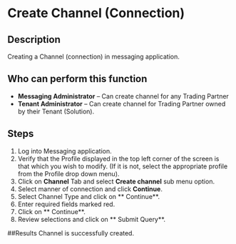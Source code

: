 # Create Channel (Connection)
## Description
Creating a Channel (connection) in messaging application.
## Who can perform this function
* **Messaging Administrator** – Can create channel for any Trading Partner
* **Tenant Administrator** – Can create channel for Trading Partner owned by their Tenant (Solution).

## Steps
1. Log into Messaging application.
2. Verify that the Profile displayed in the top left corner of the screen is that which you wish to modify. (If it is not, select the appropriate profile from the Profile drop down menu).
3. Click on **Channel** Tab and select **Create channel** sub menu option.
4. Select manner of connection and click **Continue**.
5. Select Channel Type and click on ** Continue**.
6. Enter required fields marked red.
7. Click on ** Continue**.
8. Review selections and click on ** Submit Query**.

##Results
Channel is successfully created.

